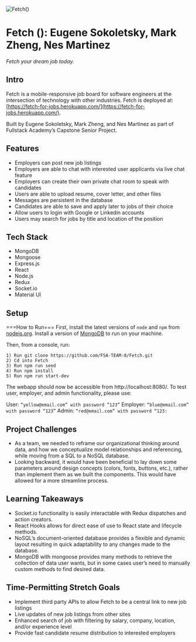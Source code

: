 ![Fetch()](https://fetch-for-jobs.herokuapp.com/img/logo2.png)

# Fetch (): Eugene Sokoletsky, Mark Zheng, Nes Martinez

_Fetch your dream job today._

## Intro

Fetch is a mobile-responsive job board for software engineers at the intersection of technology with other industries. Fetch is deployed at: [https://fetch-for-jobs.herokuapp.com/](https://fetch-for-jobs.herokuapp.com/).

Built by Eugene Sokoletsky, Mark Zheng, and Nes Martinez as part of Fullstack Academy’s Capstone Senior Project.

## Features

* Employers can post new job listings
* Employers are able to chat with interested user applicants via live chat feature
* Employers can create their own private chat room to speak with candidates
* Users are able to upload resume, cover letter, and other files
* Messages are persistent in the database
* Candidates are able to save and apply later to jobs of their choice
* Allow users to login with Google or Linkedin accounts
* Users may search for jobs by title and location of the position

## Tech Stack

* MongoDB
* Mongoose
* Express.js
* React
* Node.js
* Redux
* Socket.io
* Material UI

## Setup

===How to Run===
First, install the latest versions of `node` and `npm` from [nodejs.org](https://www.nodejs.org).
Install a version of [MongoDB](https://www.mongodb.com/download-center) to run on your machine.

Then, from a console, run:

```
1) Run git clone https://github.com/FSA-TEAM-8/Fetch.git
2) Cd into Fetch
3) Run npm run seed
4) Run npm install
5) Run npm run start-dev
```

The webapp should now be accessible from http://localhost:8080/. To test user, employer, and admin functionality, please use:

User: `“yellow@email.com” with password “123”`
Employer: `“blue@email.com” with password “123”`
Admin: `“red@email.com” with password “123:`

## Project Challenges

* As a team, we needed to reframe our organizational thinking around data, and how we conceptualize model relationships and referencing, while moving from a SQL to a NoSQL database.
* Looking backward, it would have been beneficial to lay down some parameters around design concepts (colors, fonts, buttons, etc.), rather than implement them as we built the components. This would have allowed for a more streamline process.

## Learning Takeaways

* Socket.io functionality is easily interactable with Redux dispatches and action creators.
* React Hooks allows for direct ease of use to React state and lifecycle methods.
* NoSQL’s document-oriented database provides a flexible and dynamic layout resulting in quick adaptability to any changes made to the database.
* MongoDB with mongoose provides many methods to retrieve the collection of data user wants, but in some cases user’s need to manually custom methods to find desired data.

## Time-Permitting Stretch Goals

* Implement third party APIs to allow Fetch to be a central link to new job listings
* Live updates of new job listings from other sites
* Enhanced search of job with filtering by salary, company, location, and/or experience level
* Provide fast candidate resume distribution to interested employers
